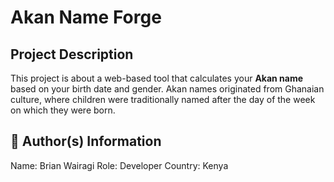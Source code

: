 # Akan Name Forge
## Project Description
This project is about a web-based tool that calculates your **Akan name** based on your birth date and gender.
Akan names originated from Ghanaian culture, where children were traditionally named after the day of the week on which they were born.
## 👤 Author(s) Information
Name: Brian Wairagi
Role: Developer
Country: Kenya
